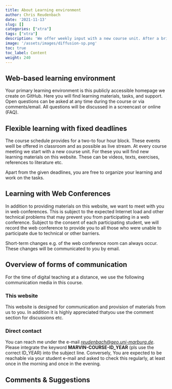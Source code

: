 ```yaml
---
title: About Learning environment
author: Chris Reudenbach
date: '2021-11-13'
slug: []
categories: ["xtra"]
tags: ["xtra"]
description: 'We offer weekly input with a new course unit. After a brief input, the exercises are presented, which should be worked on to successfully complete the assignments.'
image: '/assets/images/diffusion-sp.png'
toc: true
toc_label: Content
weight: 240
---
```




## Web-based learning environment

Your primary learning environment is this publicly accessible homepage we create on GitHub. Here you will find learning materials, tasks, and support. Open questions can be asked at any time during the course or via comments/email. All questions will be discussed in a screencast or online (FAQ).

## Flexible learning with fixed deadlines
The course schedule provides for a two-to four hour block. These events weíll be offered in classroom and as possible as live stream. 
At every course meeting we start with a new course unit. For these you will find new learning materials on this website. These can be videos, texts, exercises, references to literature etc. 

Apart from the given deadlines, you are free to organize your learning and work on the tasks. 


## Learning with Web Conferences
In addition to providing materials on this website, we want to meet with you in web conferences. This is subject to the expected Internet load and other technical problems that may prevent you from participating in a web conference. Subject to the consent of each participating student, we will record the web conference to provide you to all those who were unable to participate due to technical or other barriers.

Short-term changes e.g. of the web conference room can always occur. These changes will be communicated to you by email.



## Overview of forms of communication

For the time of digital teaching at a distance, we use the following communication media in this course.

### This website
This website is designed for communication and provision of materials from us to you. In addition it is highly appreciated thatyou use the comment section for discussions etc.


### Direct contact
You can reach me under the e-mail *reudenbach@geo.uni-marburg.de*. Please integrate the keyword **MARVIN-COURSE-ID_YEAR** (pls use the correct ID_YEAR) into the subject line. Conversely, You are expected to be reachable via your student e-mail and asked to check this regularly, at least once in the morning and once in the evening.


## Comments & Suggestions  

